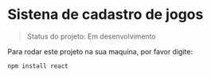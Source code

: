 <h1>Sistena de cadastro de jogos</h1>

> Status do projeto: Em desenvolvimento

Para rodar este projeto na sua maquina, por favor digite:

```
npm install react
```
